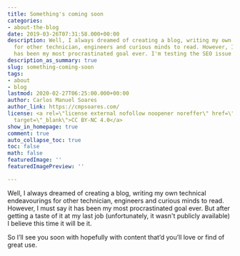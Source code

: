 ```yaml
---
title: Something's coming soon
categories:
- about-the-blog
date: 2019-03-26T07:31:58.000+00:00
description: Well, I always dreamed of creating a blog, writing my own technical endeavourings
  for other technician, engineers and curious minds to read. However, I must say it
  has been my most procrastinated goal ever. I'm testing the SEO issue here...
description_as_summary: true
slug: something-coming-soon
tags:
- about
- blog
lastmod: 2020-02-27T06:25:00.000+00:00
author: Carlos Manuel Soares
author_link: https://cmpsoares.com/
license: <a rel=\"license external nofollow noopener noreffer\" href=\"https://creativecommons.org/licenses/by-nc/4.0/\"
  target=\"_blank\">CC BY-NC 4.0</a>
show_in_homepage: true
comment: true
auto_collapse_toc: true
toc: false
math: false
featuredImage: ''
featuredImagePreview: ''

---
```

Well, I always dreamed of creating a blog, writing my own technical endeavourings for other technician, engineers and curious minds to read. However, I must say it has been my most procrastinated goal ever. But after getting a taste of it at my last job (unfortunately, it wasn't publicly available) I believe this time it will be it.

So I’ll see you soon with hopefully with content that’d you’ll love or find of great use.